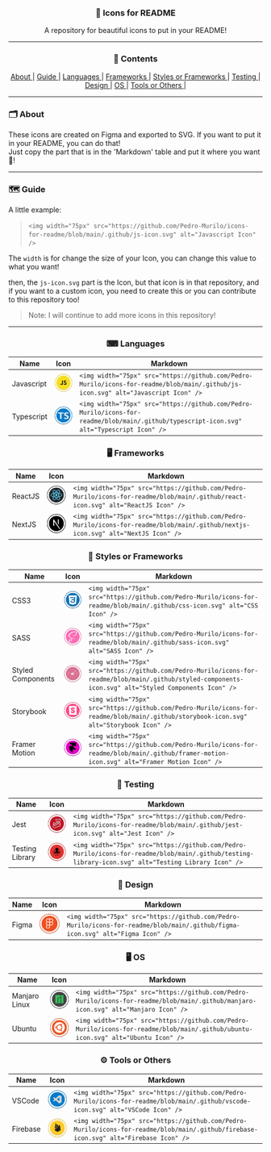<h3 align="center">🔵 Icons for README</h3>
<p align="center">A repository for beautiful icons to put in your README!</p>

---
<div align="center">
  <h3><strong>🔬 Contents</strong></h3> 
  <a href="#-about"> About </a> |
  <a href="#-guide"> Guide </a> |
  <a href="#-languages"> Languages </a> |
  <a href="#-frameworks"> Frameworks </a> |
  <a href="#-styles-or-frameworks"> Styles or Frameworks </a> |
  <a href="#-testing"> Testing </a> |
  <a href="#-design"> Design </a> |
  <a href="#-os"> OS </a> |
  <a href="#-tools-or-others"> Tools or Others </a> |
</div>


---
<h3>🗂 About</h3>
<p>These icons are created on Figma and exported to SVG. If you want to put it in your README, you can do that! </br>
Just copy the part that is in the 'Markdown' table and put it where you want 💜! </p>

---
<h3>🗺 Guide</h3>
<p>A little example: </p>

> `<img width="75px" src="https://github.com/Pedro-Murilo/icons-for-readme/blob/main/.github/js-icon.svg" alt="Javascript Icon" />`

The `width` is for change the size of your Icon, you can change this value to what you want!

then, the `js-icon.svg` part is the Icon, but that icon is in that repository, and if you want to a custom icon, you need to create this or you can contribute
to this repository too!

> Note: I will continue to add more icons in this repository!

---
<h3 align="center">⌨ Languages</h3>

| Name       | Icon                                                                                                                          | Markdown                                                                                                                         |
| ---------- | ------------------------------------------------------------------------------------------------------------------------------ | -------------------------------------------------------------------------------------------------------------------------------- |
| Javascript | <img width="75px" src="https://github.com/Pedro-Murilo/icons-for-readme/blob/main/.github/js-icon.svg" alt="Javascript Icon" /> | `<img width="75px" src="https://github.com/Pedro-Murilo/icons-for-readme/blob/main/.github/js-icon.svg" alt="Javascript Icon" />` |
| Typescript |  <img width="75px" src="https://github.com/Pedro-Murilo/icons-for-readme/blob/main/.github/typescript-icon.svg" alt="Typescript Icon" />   |  `<img width="75px" src="https://github.com/Pedro-Murilo/icons-for-readme/blob/main/.github/typescript-icon.svg" alt="Typescript Icon" /> `  |


<h3 align="center">🖥 Frameworks</h3>

| Name       | Icon                                                                                                                          | Markdown                                                                                                                         |
| ---------- | ------------------------------------------------------------------------------------------------------------------------------ | -------------------------------------------------------------------------------------------------------------------------------- |
| ReactJS | <img width="75px" src="https://github.com/Pedro-Murilo/icons-for-readme/blob/main/.github/react-icon.svg" alt="ReactJS Icon" /> | `<img width="75px" src="https://github.com/Pedro-Murilo/icons-for-readme/blob/main/.github/react-icon.svg" alt="ReactJS Icon" />` |
| NextJS |  <img width="75px" src="https://github.com/Pedro-Murilo/icons-for-readme/blob/main/.github/nextjs-icon.svg" alt="NextJS Icon" />   |  `<img width="75px" src="https://github.com/Pedro-Murilo/icons-for-readme/blob/main/.github/nextjs-icon.svg" alt="NextJS Icon" /> `  |



<h3 align="center">💅 Styles or Frameworks</h3>

| Name       | Icon                                                                                                                          | Markdown                                                                                                                         |
| ---------- | ------------------------------------------------------------------------------------------------------------------------------ | -------------------------------------------------------------------------------------------------------------------------------- |
| CSS3 | <img width="75px" src="https://github.com/Pedro-Murilo/icons-for-readme/blob/main/.github/css-icon.svg" alt="CSS Icon" /> | `<img width="75px" src="https://github.com/Pedro-Murilo/icons-for-readme/blob/main/.github/css-icon.svg" alt="CSS Icon" />` |
| SASS |  <img width="75px" src="https://github.com/Pedro-Murilo/icons-for-readme/blob/main/.github/sass-icon.svg" alt="SASS Icon" />   |  `<img width="75px" src="https://github.com/Pedro-Murilo/icons-for-readme/blob/main/.github/sass-icon.svg" alt="SASS Icon" /> `  |
| Styled Components | <img width="75px" src="https://github.com/Pedro-Murilo/icons-for-readme/blob/main/.github/styled-components-icon.svg" alt="Styled Components Icon" /> | `<img width="75px" src="https://github.com/Pedro-Murilo/icons-for-readme/blob/main/.github/styled-components-icon.svg" alt="Styled Components Icon" />` |
| Storybook | <img width="75px" src="https://github.com/Pedro-Murilo/icons-for-readme/blob/main/.github/storybook-icon.svg" alt="Storybook Icon" /> | `<img width="75px" src="https://github.com/Pedro-Murilo/icons-for-readme/blob/main/.github/storybook-icon.svg" alt="Storybook Icon" />` |
| Framer Motion | <img width="75px" src="https://github.com/Pedro-Murilo/icons-for-readme/blob/main/.github/framer-motion-icon.svg" alt="Framer Motion Icon" /> | `<img width="75px" src="https://github.com/Pedro-Murilo/icons-for-readme/blob/main/.github/framer-motion-icon.svg" alt="Framer Motion Icon" />` |



<h3 align="center">🔧 Testing</h3>

| Name       | Icon                                                                                                                          | Markdown                                                                                                                         |
| ---------- | ------------------------------------------------------------------------------------------------------------------------------ | -------------------------------------------------------------------------------------------------------------------------------- |
| Jest | <img width="75px" src="https://github.com/Pedro-Murilo/icons-for-readme/blob/main/.github/jest-icon.svg" alt="Jest Icon" /> | `<img width="75px" src="https://github.com/Pedro-Murilo/icons-for-readme/blob/main/.github/jest-icon.svg" alt="Jest Icon" />` |
| Testing Library |  <img width="75px" src="https://github.com/Pedro-Murilo/icons-for-readme/blob/main/.github/testing-library-icon.svg" alt="Testing Library Icon" />   |  `<img width="75px" src="https://github.com/Pedro-Murilo/icons-for-readme/blob/main/.github/testing-library-icon.svg" alt="Testing Library Icon" /> `  |



<h3 align="center">🎀 Design</h3>

| Name       | Icon                                                                                                                          | Markdown                                                                                                                         |
| ---------- | ------------------------------------------------------------------------------------------------------------------------------ | -------------------------------------------------------------------------------------------------------------------------------- |
| Figma | <img width="75px" src="https://github.com/Pedro-Murilo/icons-for-readme/blob/main/.github/figma-icon.svg" alt="Figma Icon" /> | `<img width="75px" src="https://github.com/Pedro-Murilo/icons-for-readme/blob/main/.github/figma-icon.svg" alt="Figma Icon" />` |



<h3 align="center">🖥 OS</h3>

| Name       | Icon                                                                                                                          | Markdown                                                                                                                         |
| ---------- | ------------------------------------------------------------------------------------------------------------------------------ | -------------------------------------------------------------------------------------------------------------------------------- |
| Manjaro Linux | <img width="75px" src="https://github.com/Pedro-Murilo/icons-for-readme/blob/main/.github/manjaro-icon.svg" alt="Manjaro Icon" /> | `<img width="75px" src="https://github.com/Pedro-Murilo/icons-for-readme/blob/main/.github/manjaro-icon.svg" alt="Manjaro Icon" />` |
| Ubuntu | <img width="75px" src="https://github.com/Pedro-Murilo/icons-for-readme/blob/main/.github/ubuntu-icon.svg" alt="Ubuntu Icon" /> | `<img width="75px" src="https://github.com/Pedro-Murilo/icons-for-readme/blob/main/.github/ubuntu-icon.svg" alt="Ubuntu Icon" />` |


<h3 align="center">⚙ Tools or Others</h3>

| Name       | Icon                                                                                                                          | Markdown                                                                                                                         |
| ---------- | ------------------------------------------------------------------------------------------------------------------------------ | -------------------------------------------------------------------------------------------------------------------------------- |
| VSCode | <img width="75px" src="https://github.com/Pedro-Murilo/icons-for-readme/blob/main/.github/vscode-icon.svg" alt="VSCode Icon" /> | `<img width="75px" src="https://github.com/Pedro-Murilo/icons-for-readme/blob/main/.github/vscode-icon.svg" alt="VSCode Icon" />` |
| Firebase | <img width="75px" src="https://github.com/Pedro-Murilo/icons-for-readme/blob/main/.github/firebase-icon.svg" alt="Firebase Icon" /> | `<img width="75px" src="https://github.com/Pedro-Murilo/icons-for-readme/blob/main/.github/firebase-icon.svg" alt="Firebase Icon" />` |









